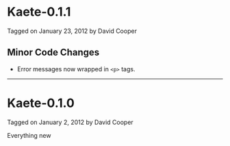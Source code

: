 Kaete-0.1.1
===========

Tagged on January 23, 2012 by David Cooper

Minor Code Changes
------------------
* Error messages now wrapped in `<p>` tags.


* * *

Kaete-0.1.0
===========

Tagged on January 2, 2012 by David Cooper

Everything new

